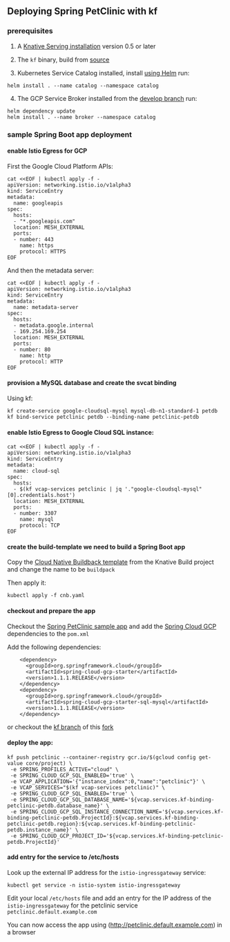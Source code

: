 ## Deploying Spring PetClinic with kf

### prerequisites

1. A [Knative Serving installation](https://github.com/knative/docs/blob/master/install/README.md) version 0.5 or later

2. The `kf` binary, build from [source](https://github.com/poy/kf.git)

3. Kubernetes Service Catalog installed, install [using Helm](https://kubernetes.io/docs/tasks/service-catalog/install-service-catalog-using-helm/)
  run:
  ```
  helm install . --name catalog --namespace catalog
  ```

4. The GCP Service Broker installed from the [develop branch](https://github.com/GoogleCloudPlatform/gcp-service-broker/tree/develop/deployments/helm/gcp-service-broker)
  run:
  ```
  helm dependency update
  helm install . --name broker --namespace catalog
  ```

### sample Spring Boot app deployment

#### enable Istio Egress for GCP

First the Google Cloud Platform APIs:
```
cat <<EOF | kubectl apply -f -
apiVersion: networking.istio.io/v1alpha3
kind: ServiceEntry
metadata:
  name: googleapis
spec:
  hosts:
  - "*.googleapis.com"
  location: MESH_EXTERNAL
  ports:
  - number: 443
    name: https
    protocol: HTTPS
EOF
```

And then the metadata server:
```
cat <<EOF | kubectl apply -f -
apiVersion: networking.istio.io/v1alpha3
kind: ServiceEntry
metadata:
  name: metadata-server
spec:
  hosts:
  - metadata.google.internal
  - 169.254.169.254
  location: MESH_EXTERNAL
  ports:
  - number: 80
    name: http
    protocol: HTTP
EOF
```

#### provision a MySQL database and create the svcat binding

Using kf:

```
kf create-service google-cloudsql-mysql mysql-db-n1-standard-1 petdb
kf bind-service petclinic petdb --binding-name petclinic-petdb
```

#### enable Istio Egress to Google Cloud SQL instance:
```
cat <<EOF | kubectl apply -f -
apiVersion: networking.istio.io/v1alpha3
kind: ServiceEntry
metadata:
  name: cloud-sql
spec:
  hosts:
  - $(kf vcap-services petclinic | jq '."google-cloudsql-mysql"[0].credentials.host')
  location: MESH_EXTERNAL
  ports:
  - number: 3307
    name: mysql
    protocol: TCP
EOF
```

#### create the build-template we need to build a Spring Boot app

Copy the [Cloud Native Buildback template](https://github.com/knative/build-templates/blob/master/buildpacks/cnb.yaml) from the Knative Build project and change the name to be `buildpack`

Then apply it:

```
kubectl apply -f cnb.yaml
```

#### checkout and prepare the app

Checkout the [Spring PetClinic sample app](https://github.com/spring-projects/spring-petclinic) and add the [Spring Cloud GCP]() dependencies to the `pom.xml`

Add the following dependencies:

```
    <dependency>
      <groupId>org.springframework.cloud</groupId>
      <artifactId>spring-cloud-gcp-starter</artifactId>
      <version>1.1.1.RELEASE</version>
    </dependency>
    <dependency>
      <groupId>org.springframework.cloud</groupId>
      <artifactId>spring-cloud-gcp-starter-sql-mysql</artifactId>
      <version>1.1.1.RELEASE</version>
    </dependency>
```
 or checkout the [kf branch](https://github.com/trisberg/spring-petclinic/tree/kf) of this [fork](https://github.com/trisberg/spring-petclinic/)

#### deploy the app:

```
kf push petclinic --container-registry gcr.io/$(gcloud config get-value core/project) \
 -e SPRING_PROFILES_ACTIVE="cloud" \
 -e SPRING_CLOUD_GCP_SQL_ENABLED='true' \
 -e VCAP_APPLICATION='{"instance_index":0,"name":"petclinic"}' \
 -e VCAP_SERVICES="$(kf vcap-services petclinic)" \
 -e SPRING_CLOUD_GCP_SQL_ENABLED='true' \
 -e SPRING_CLOUD_GCP_SQL_DATABASE_NAME='${vcap.services.kf-binding-petclinic-petdb.database_name}' \
 -e SPRING_CLOUD_GCP_SQL_INSTANCE_CONNECTION_NAME='${vcap.services.kf-binding-petclinic-petdb.ProjectId}:${vcap.services.kf-binding-petclinic-petdb.region}:${vcap.services.kf-binding-petclinic-petdb.instance_name}' \
 -e SPRING_CLOUD_GCP_PROJECT_ID='${vcap.services.kf-binding-petclinic-petdb.ProjectId}'
```

#### add entry for the service to /etc/hosts

Look up the external IP address for the `istio-ingressgateway` service:

```
kubectl get service -n istio-system istio-ingressgateway
```

Edit your local `/etc/hosts` file and add an entry for the IP address of the `istio-ingressgateway` for the petclinic service `petclinic.default.example.com`

You can now access the app using (http://petclinic.default.example.com) in a browser
